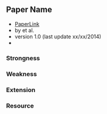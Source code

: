 Paper Name
---

- [PaperLink]()
- by []() et al.
- version 1.0 (last update xx/xx/2014)
- 

### Strongness

### Weakness

### Extension

### Resource
